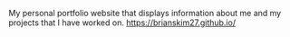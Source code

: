 My personal portfolio website that displays information about me and my projects that I have worked on.
https://brianskim27.github.io/
